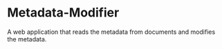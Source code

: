 # Metadata-Modifier
A web application that reads the metadata from documents and modifies the metadata.
